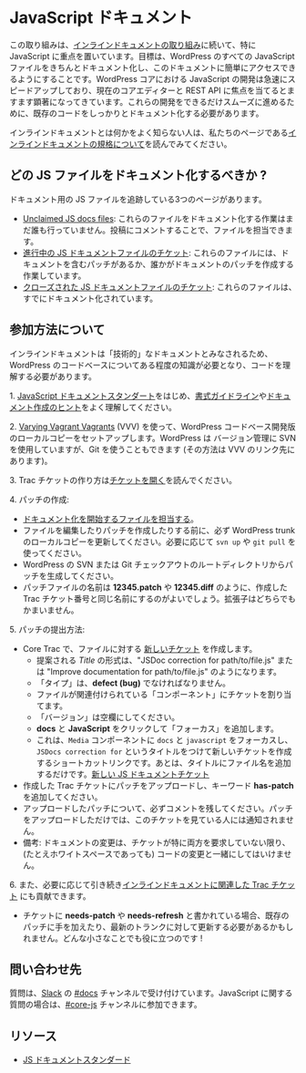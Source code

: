 <!--
# JavaScript Docs
-->

# JavaScript ドキュメント

<!--
This initiative follows the [inline docs initiative](https://make.wordpress.org/docs/handbook/core/inline-docs/) with a specific focus on JavaScript. The goal is to get all JavaScript files in WordPress well documented and make this documentation easily accessible. JavaScript development within WordPress core is speeding up fast and becoming more and more prominent given the current core editor and REST API focuses. To help these developments progress as smoothly as possible, we need to make sure the existing code is documented well.
-->

この取り組みは、[インラインドキュメントの取り組み](https://make.wordpress.org/docs/handbook/core/inline-docs/)に続いて、特に JavaScript に重点を置いています。目標は、WordPress のすべての JavaScript ファイルをきちんとドキュメント化し、このドキュメントに簡単にアクセスできるようにすることです。WordPress コアにおける JavaScript の開発は急速にスピードアップしており、現在のコアエディターと REST API に焦点を当てるとますます顕著になってきています。これらの開発をできるだけスムーズに進めるために、既存のコードをしっかりとドキュメント化する必要があります。

<!--
If you’re not familiar with what inline documentation is, read our page [on inline documentation standards](https://make.wordpress.org/core/handbook/best-practices/inline-documentation-standards/).
-->

インラインドキュメントとは何かをよく知らない人は、私たちのページである[インラインドキュメントの規格について](https://ja.wordpress.org/team/handbook/core/best-practices/inline-documentation-standards/)を読んでみてください。

<!--
## Which JS files should be documented?
-->

## どの JS ファイルをドキュメント化するべきか ?

<!--
There are three pages tracking JS files for documentation:
-->

ドキュメント用の JS ファイルを追跡している3つのページがあります。

<!--
*   [Unclaimed JS docs files](https://make.wordpress.org/core/2018/01/31/js-docs-initiative-add-inline-docs-for-javascript/): Nobody is working on documenting these files yet. You can claim a file by commenting on the post.
*   [In progress JS docs file tickets](https://make.wordpress.org/core/handbook/docs/inline/js/in-progress-tickets/): These files have patches with documentation or someone is working on creating a documentation patch.
*   [Closed JS docs file tickets](https://make.wordpress.org/core/handbook/docs/inline/js/closed-tickets/): These files have been documented already.
-->

*   [Unclaimed JS docs files](https://make.wordpress.org/core/2018/01/31/js-docs-initiative-add-inline-docs-for-javascript/): これらのファイルをドキュメント化する作業はまだ誰も行っていません。投稿にコメントすることで、ファイルを担当できます。
*   [進行中の JS ドキュメントファイルのチケット](https://ja.wordpress.org/team/handbook/core/docs/inline/js/in-progress-tickets/): これらのファイルには、ドキュメントを含むパッチがあるか、誰かがドキュメントのパッチを作成する作業しています。
*   [クローズされた JS ドキュメントファイルのチケット](https://ja.wordpress.org/team/handbook/core/docs/inline/js/closed-tickets/): これらのファイルは、すでにドキュメント化されています。

<!--
## How to get involved
-->

## 参加方法について

<!--
Inline documentation is considered to be “technical” documentation, so some familiarity with the WordPress codebase will be necessary – you have to understand the code to write about it.
-->

インラインドキュメントは「技術的」なドキュメントとみなされるため、WordPress のコードベースについてある程度の知識が必要となり、コードを理解する必要があります。

<!--
1\. Familiarize yourself with the [JavaScript documentation standard](https://make.wordpress.org/core/handbook/best-practices/inline-documentation-standards/javascript/), as well as the [formatting guidelines](https://make.wordpress.org/core/handbook/best-practices/inline-documentation-standards/php/#formatting-guidelines) and [documenting tips](https://make.wordpress.org/core/handbook/best-practices/inline-documentation-standards/javascript/#documenting-tips).
-->

1\. [JavaScript ドキュメントスタンダート](https://ja.wordpress.org/team/handbook/core/best-practices/inline-documentation-standards/javascript/)をはじめ、[書式ガイドライン](https://ja.wordpress.org/team/handbook/core/best-practices/inline-documentation-standards/php/#formatting-guidelines)や[ドキュメント作成のヒント](https://ja.wordpress.org/team/handbook/core/best-practices/inline-documentation-standards/javascript/#documenting-tips)をよく理解してください。

<!--
2\. Set up a local copy of the developer version of the WordPress codebase using [Varying Vagrant Vagrants](https://make.wordpress.org/core/handbook/tutorials/installing-a-local-server/installing-vvv/) (VVV). WordPress is versioning using SVN, but you can also use Git (the VVV link for how to do that).
-->

2\. [Varying Vagrant Vagrants](https://ja.wordpress.org/team/handbook/core/tutorials/installing-a-local-server/installing-vvv/) (VVV) を使って、WordPress コードベース開発版のローカルコピーをセットアップします。WordPress は バージョン管理に SVN を使用していますが、Git を使うこともできます (その方法は VVV のリンク先にあります)。

<!--
3\. Read [Opening a Ticket](https://make.wordpress.org/core/handbook/working-with-trac/opening-a-ticket/) to learn how to create a Trac ticket.
-->

3\. Trac チケットの作り方は[チケットを開く](https://ja.wordpress.org/team/handbook/core/working-with-trac/opening-a-ticket/)を読んでください。

<!--
4\. Creating patches:
-->

4\. パッチの作成:

<!--
*   [Claim a file to start documenting](https://make.wordpress.org/core/2018/01/31/js-docs-initiative-add-inline-docs-for-javascript/).
*   Always update your local copy of WordPress trunk before editing the file and creating patches. Use `svn up` or `git pull`, as appropriate.
*   Generate the patch from the root directory of your WordPress SVN or Git checkout.
*   It is best to name your patch file with the Trac ticket number you created, such as **12345.patch** or **12345.diff**. Either file extension is acceptable.
-->

*   [ドキュメント化を開始するファイルを担当する](https://make.wordpress.org/core/2018/01/31/js-docs-initiative-add-inline-docs-for-javascript/)。
*   ファイルを編集したりパッチを作成したりする前に、必ず WordPress trunk のローカルコピーを更新してください。必要に応じて `svn up` や `git pull` を使ってください。
*   WordPress の SVN または Git チェックアウトのルートディレクトリからパッチを生成してください。
*   パッチファイルの名前は **12345.patch** や **12345.diff** のように、作成した Trac チケット番号と同じ名前にするのがよいでしょう。拡張子はどちらでもかまいません。

<!--
5\. How to submit a patch:
-->

5\. パッチの提出方法:

<!--
*   Create a [new ticket](https://core.trac.wordpress.org/newticket) on Core Trac for the file:
    *   Suggested *Title* formats could be “JSDoc correction for path/to/file.js” or “Improve documentation for path/to/file.js”.
    *   The *Type* should be **defect (bug)**.
    *   Assign the ticket to the *Component* the file is associated with.
    *   Leave the *Version* blank.
    *   Add the **docs** and the **JavaScript** *Focus* by clicking on it.
    *   Here’s a shortcut link to create a new ticket in the `Media` component with the `docs` and `javascript` focuses and the title `JSDocs correction for`, all that is left to add is the filename in the title: [New JSDocs Ticket](https://core.trac.wordpress.org/newticket?component=Media&focuses=docs%20javascript&summary=JSDocs%20correction%20for%20)
*   Upload your patch to the Trac ticket you created, and add the keyword **has-patch**.
*   Make sure to leave a comment describing your newly-uploaded patch. Simply uploading patches doesn’t trigger a notification for anyone watching the ticket.
*   Note: Documentation changes should not mix with code changes (even whitespacing) unless the ticket specifically calls for both.
-->

*   Core Trac で、ファイルに対する [新しいチケット](https://core.trac.wordpress.org/newticket) を作成します。
    *   提案される *Title* の形式は、"JSDoc correction for path/to/file.js" または "Improve documentation for path/to/file.js" のようになります。
    *   「タイプ」は、**defect (bug)** でなければなりません。
    *   ファイルが関連付けられている「コンポーネント」にチケットを割り当てます。
    *   「バージョン」は空欄にしてください。
    *   **docs** と **JavaScript** をクリックして「フォーカス」を追加します。
    *   これは、`Media` コンポーネントに `docs` と `javascript` をフォーカスし、`JSDocs correction for` というタイトルをつけて新しいチケットを作成するショートカットリンクです。あとは、タイトルにファイル名を追加するだけです。[新しい JS ドキュメントチケット](https://core.trac.wordpress.org/newticket?component=Media&focuses=docs%20javascript&summary=JSDocs%20correction%20for%20)
*   作成した Trac チケットにパッチをアップロードし、キーワード **has-patch** を追加してください。
*   アップロードしたパッチについて、必ずコメントを残してください。パッチをアップロードしただけでは、このチケットを見ている人には通知されません。
*   備考: ドキュメントの変更は、チケットが特に両方を要求していない限り、(たとえホワイトスペースであっても) コードの変更と一緒にしてはいけません。

<!--
6\. You can also contribute to [inline docs-related Trac tickets](https://core.trac.wordpress.org/query?status=!closed&focuses=~docs) that need iteration.
-->

6\. また、必要に応じて引き続き[インラインドキュメントに関連した Trac チケット](https://core.trac.wordpress.org/query?status=!closed&focuses=~docs) にも貢献できます。

<!--
*   If a ticket is marked **needs-patch** or **needs-refresh**, it’s possible the existing patch(es) might just need a touch-up or be refreshed against the latest trunk. Every little bit helps!
-->

*   チケットに **needs-patch** や **needs-refresh** と書かれている場合、既存のパッチに手を加えたり、最新のトランクに対して更新する必要があるかもしれません。どんな小さなことでも役に立つのです !

<!--
## Points of contact
-->

## 問い合わせ先

<!--
For any questions, pop by the [#docs](https://wordpress.slack.com/messages/docs/) channel in [Slack](https://make.wordpress.org/chat/). For JavaScript specific questions, you can also join the [#core-js](https://wordpress.slack.com/messages/core-js/) channel.
-->

質問は、[Slack](https://make.wordpress.org/chat/) の [#docs](https://wordpress.slack.com/messages/docs/) チャンネルで受け付けています。JavaScript に関する質問の場合は、[#core-js](https://wordpress.slack.com/messages/core-js/) チャンネルに参加できます。

<!--
## Resources
-->

## リソース

<!--
*   [JS Documentation Standard](https://make.wordpress.org/core/handbook/best-practices/inline-documentation-standards/javascript/)
-->

*   [JS ドキュメントスタンダード](https://ja.wordpress.org/team/handbook/core/best-practices/inline-documentation-standards/javascript/)
